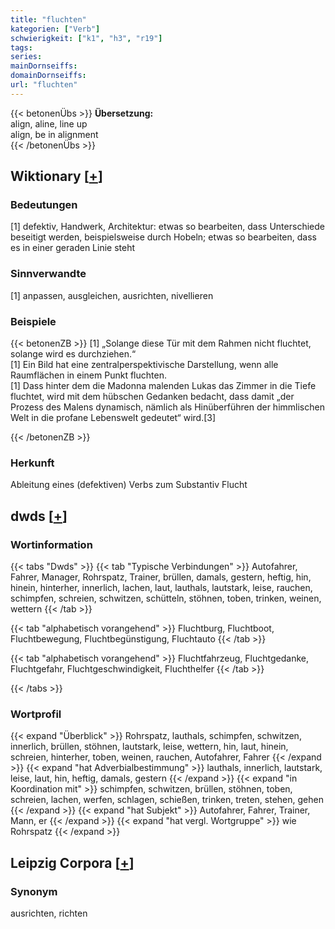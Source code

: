 ```yaml
---
title: "fluchten"
kategorien: ["Verb"]
schwierigkeit: ["k1", "h3", "r19"]
tags:
series:
mainDornseiffs:
domainDornseiffs:
url: "fluchten"
---
```


{{< betonenÜbs >}}
**Übersetzung:**  
align, aline, line up  
align, be in alignment  
{{< /betonenÜbs >}}

## Wiktionary [[+](https://de.wiktionary.org/wiki/fluchten)]

### Bedeutungen
[1] defektiv, Handwerk, Architektur: etwas so bearbeiten, dass Unterschiede beseitigt werden, beispielsweise durch Hobeln; etwas so bearbeiten, dass es in einer geraden Linie steht  

### Sinnverwandte
[1] anpassen, ausgleichen, ausrichten, nivellieren  

### Beispiele
{{< betonenZB >}}
[1] „Solange diese Tür mit dem Rahmen nicht fluchtet, solange wird es durchziehen.“  
[1] Ein Bild hat eine zentralperspektivische Darstellung, wenn alle Raumflächen in einem Punkt fluchten.  
[1] Dass hinter dem die Madonna malenden Lukas das Zimmer in die Tiefe fluchtet, wird mit dem hübschen Gedanken bedacht, dass damit „der Prozess des Malens dynamisch, nämlich als Hinüberführen der himmlischen Welt in die profane Lebenswelt gedeutet“ wird.[3]  

{{< /betonenZB >}}
### Herkunft
Ableitung eines (defektiven) Verbs zum Substantiv Flucht  



## dwds [[+](https://www.dwds.de/wb/fluchten)]

### Wortinformation
{{< tabs "Dwds" >}}
{{< tab "Typische Verbindungen" >}}
Autofahrer, Fahrer, Manager, Rohrspatz, Trainer, brüllen, damals, gestern, heftig, hin, hinein, hinterher, innerlich, lachen, laut, lauthals, lautstark, leise, rauchen, schimpfen, schreien, schwitzen, schütteln, stöhnen, toben, trinken, weinen, wettern
{{< /tab >}}

{{< tab "alphabetisch vorangehend" >}}
Fluchtburg, Fluchtboot, Fluchtbewegung, Fluchtbegünstigung, Fluchtauto
{{< /tab >}}

{{< tab "alphabetisch vorangehend" >}}
Fluchtfahrzeug, Fluchtgedanke, Fluchtgefahr, Fluchtgeschwindigkeit, Fluchthelfer
{{< /tab >}}

{{< /tabs >}}

### Wortprofil
{{< expand "Überblick" >}} Rohrspatz, lauthals, schimpfen, schwitzen, innerlich, brüllen, stöhnen, lautstark, leise, wettern, hin, laut, hinein, schreien, hinterher, toben, weinen, rauchen, Autofahrer, Fahrer {{< /expand >}}
{{< expand "hat Adverbialbestimmung" >}} lauthals, innerlich, lautstark, leise, laut, hin, heftig, damals, gestern {{< /expand >}}
{{< expand "in Koordination mit" >}} schimpfen, schwitzen, brüllen, stöhnen, toben, schreien, lachen, werfen, schlagen, schießen, trinken, treten, stehen, gehen {{< /expand >}}
{{< expand "hat Subjekt" >}} Autofahrer, Fahrer, Trainer, Mann, er {{< /expand >}}
{{< expand "hat vergl. Wortgruppe" >}} wie Rohrspatz {{< /expand >}}

## Leipzig Corpora [[+](https://corpora.uni-leipzig.de/en/res?word=fluchten&corpusId=deu_newscrawl-public_2018)]


### Synonym
ausrichten, richten

